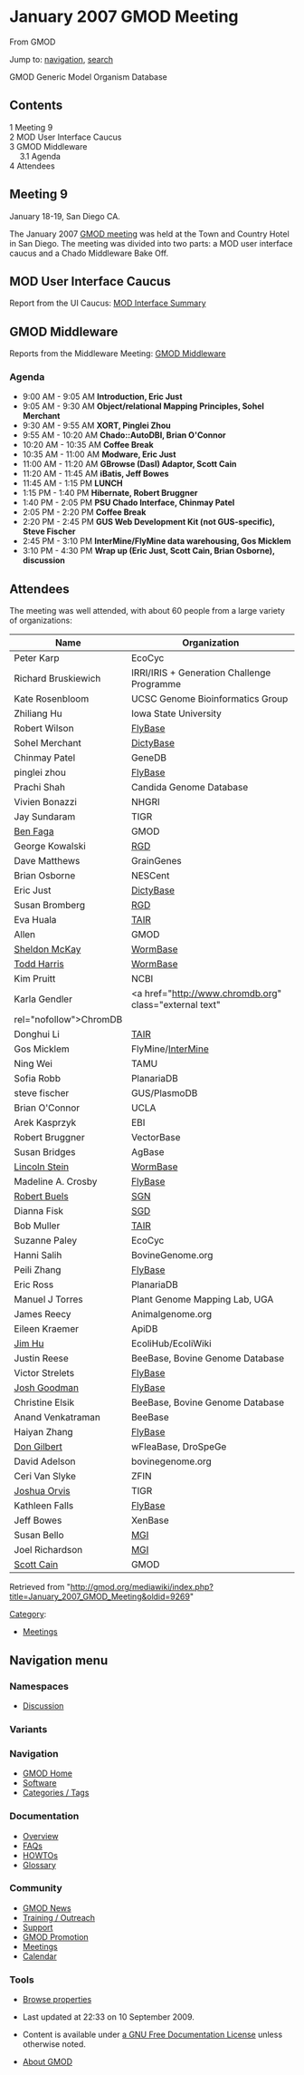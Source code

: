 <div id="mw-page-base" class="noprint">

</div>

<div id="mw-head-base" class="noprint">

</div>

<div id="content" class="mw-body" role="main">

<span id="top"></span>

<div id="mw-js-message" style="display:none;">

</div>



# <span dir="auto">January 2007 GMOD Meeting</span>

<div id="bodyContent">

<div id="siteSub">

From GMOD

</div>

<div id="contentSub">

</div>

<div id="jump-to-nav" class="mw-jump">

Jump to: [navigation](#mw-navigation), [search](#p-search)

</div>

<div id="mw-content-text" class="mw-content-ltr" lang="en" dir="ltr">

GMOD Generic Model Organism Database

<div id="toc" class="toc">

<div id="toctitle">

## Contents

</div>

- [<span class="tocnumber">1</span> <span class="toctext">Meeting
  9</span>](#Meeting_9)
- [<span class="tocnumber">2</span> <span class="toctext">MOD User
  Interface Caucus</span>](#MOD_User_Interface_Caucus)
- [<span class="tocnumber">3</span> <span class="toctext">GMOD
  Middleware</span>](#GMOD_Middleware)
  - [<span class="tocnumber">3.1</span>
    <span class="toctext">Agenda</span>](#Agenda)
- [<span class="tocnumber">4</span>
  <span class="toctext">Attendees</span>](#Attendees)

</div>

## <span id="Meeting_9" class="mw-headline">Meeting 9</span>

January 18-19, San Diego CA.

The January 2007 [GMOD meeting](Meetings "Meetings") was held at the
Town and Country Hotel in San Diego. The meeting was divided into two
parts: a MOD user interface caucus and a Chado Middleware Bake Off.

## <span id="MOD_User_Interface_Caucus" class="mw-headline">MOD User Interface Caucus</span>

Report from the UI Caucus: [MOD Interface
Summary](MOD_Face_Summary "MOD Face Summary")

## <span id="GMOD_Middleware" class="mw-headline">GMOD Middleware</span>

Reports from the Middleware Meeting: [GMOD
Middleware](GMOD_Middleware "GMOD Middleware")

  

### <span id="Agenda" class="mw-headline">Agenda</span>

- 9:00 AM - 9:05 AM **Introduction, Eric Just**
- 9:05 AM - 9:30 AM **Object/relational Mapping Principles, Sohel
  Merchant**
- 9:30 AM - 9:55 AM **XORT, Pinglei Zhou**
- 9:55 AM - 10:20 AM **Chado::AutoDBI, Brian O'Connor**
- 10:20 AM - 10:35 AM **Coffee Break**
- 10:35 AM - 11:00 AM **Modware, Eric Just**
- 11:00 AM - 11:20 AM **GBrowse (DasI) Adaptor, Scott Cain**
- 11:20 AM - 11:45 AM **iBatis, Jeff Bowes**
- 11:45 AM - 1:15 PM **LUNCH**
- 1:15 PM - 1:40 PM **Hibernate, Robert Bruggner**
- 1:40 PM - 2:05 PM **PSU Chado Interface, Chinmay Patel**
- 2:05 PM - 2:20 PM **Coffee Break**
- 2:20 PM - 2:45 PM **GUS Web Development Kit (not GUS-specific), Steve
  Fischer**
- 2:45 PM - 3:10 PM **InterMine/FlyMine data warehousing, Gos Micklem**
- 3:10 PM - 4:30 PM **Wrap up (Eric Just, Scott Cain, Brian Osborne),
  discussion**

## <span id="Attendees" class="mw-headline">Attendees</span>

The meeting was well attended, with about 60 people from a large variety
of organizations:

| Name | Organization |
|----|----|
| Peter Karp | EcoCyc |
| Richard Bruskiewich | IRRI/IRIS + Generation Challenge Programme |
| Kate Rosenbloom | UCSC Genome Bioinformatics Group |
| Zhiliang Hu | Iowa State University |
| Robert Wilson | [FlyBase](Category%3AFlyBase "Category%3AFlyBase") |
| Sohel Merchant | [DictyBase](Category%3ADictyBase "Category%3ADictyBase") |
| Chinmay Patel | GeneDB |
| pinglei zhou | [FlyBase](Category%3AFlyBase "Category%3AFlyBase") |
| Prachi Shah | Candida Genome Database |
| Vivien Bonazzi | NHGRI |
| Jay Sundaram | TIGR |
| [Ben Faga](User:Faga "User:Faga") | GMOD |
| George Kowalski | [RGD](Category%3ARGD "Category%3ARGD") |
| Dave Matthews | GrainGenes |
| Brian Osborne | NESCent |
| Eric Just | [DictyBase](Category%3ADictyBase "Category%3ADictyBase") |
| Susan Bromberg | [RGD](Category%3ARGD "Category%3ARGD") |
| Eva Huala | [TAIR](Category%3ATAIR "Category%3ATAIR") |
| Allen | GMOD |
| [Sheldon McKay](User:Mckays "User:Mckays") | [WormBase](Category%3AWormBase "Category%3AWormBase") |
| [Todd Harris](User:Tharris "User:Tharris") | [WormBase](Category%3AWormBase "Category%3AWormBase") |
| Kim Pruitt | NCBI |
| Karla Gendler | <a href="http://www.chromdb.org" class="external text"
rel="nofollow">ChromDB</a> |
| Donghui Li | [TAIR](Category%3ATAIR "Category%3ATAIR") |
| Gos Micklem | FlyMine/[InterMine](InterMine "InterMine") |
| Ning Wei | TAMU |
| Sofia Robb | PlanariaDB |
| steve fischer | GUS/PlasmoDB |
| Brian O'Connor | UCLA |
| Arek Kasprzyk | EBI |
| Robert Bruggner | VectorBase |
| Susan Bridges | AgBase |
| [Lincoln Stein](User:Lstein "User:Lstein") | [WormBase](Category%3AWormBase "Category%3AWormBase") |
| Madeline A. Crosby | [FlyBase](Category%3AFlyBase "Category%3AFlyBase") |
| [Robert Buels](User:RobertBuels "User:RobertBuels") | [SGN](Category%3ASGN "Category%3ASGN") |
| Dianna Fisk | [SGD](Category%3ASGD "Category%3ASGD") |
| Bob Muller | [TAIR](Category%3ATAIR "Category%3ATAIR") |
| Suzanne Paley | EcoCyc |
| Hanni Salih | BovineGenome.org |
| Peili Zhang | [FlyBase](Category%3AFlyBase "Category%3AFlyBase") |
| Eric Ross | PlanariaDB |
| Manuel J Torres | Plant Genome Mapping Lab, UGA |
| James Reecy | Animalgenome.org |
| Eileen Kraemer | ApiDB |
| [Jim Hu](User:JimHu.1 "User:JimHu") | EcoliHub/EcoliWiki |
| Justin Reese | BeeBase, Bovine Genome Database |
| Victor Strelets | [FlyBase](Category%3AFlyBase "Category%3AFlyBase") |
| [Josh Goodman](User:Jogoodma "User:Jogoodma") | [FlyBase](Category%3AFlyBase "Category%3AFlyBase") |
| Christine Elsik | BeeBase, Bovine Genome Database |
| Anand Venkatraman | BeeBase |
| Haiyan Zhang | [FlyBase](Category%3AFlyBase "Category%3AFlyBase") |
| [Don Gilbert](User:Dongilbert "User:Dongilbert") | wFleaBase, DroSpeGe |
| David Adelson | bovinegenome.org |
| Ceri Van Slyke | ZFIN |
| [Joshua Orvis](User:Jorvis "User:Jorvis") | TIGR |
| Kathleen Falls | [FlyBase](Category%3AFlyBase "Category%3AFlyBase") |
| Jeff Bowes | XenBase |
| Susan Bello | [MGI](Category%3AMGI "Category%3AMGI") |
| Joel Richardson | [MGI](Category%3AMGI "Category%3AMGI") |
| [Scott Cain](User:Scott "User:Scott") | GMOD |

</div>

<div class="printfooter">

Retrieved from
"<http://gmod.org/mediawiki/index.php?title=January_2007_GMOD_Meeting&oldid=9269>"

</div>

<div id="catlinks" class="catlinks">

<div id="mw-normal-catlinks" class="mw-normal-catlinks">

[Category](Special:Categories "Special:Categories"):

- [Meetings](Category%3AMeetings "Category%3AMeetings")

</div>

</div>

<div class="visualClear">

</div>

</div>

</div>

<div id="mw-navigation">

## Navigation menu

<div id="mw-head">



<div id="left-navigation">

<div id="p-namespaces" class="vectorTabs" role="navigation"
aria-labelledby="p-namespaces-label">

### Namespaces


- <span id="ca-talk"><a
  href="http://gmod.org/mediawiki/index.php?title=Talk:January_2007_GMOD_Meeting&amp;action=edit&amp;redlink=1"
  accesskey="t"
  title="Discussion about the content page [t]">Discussion</a></span>

</div>

<div id="p-variants" class="vectorMenu emptyPortlet" role="navigation"
aria-labelledby="p-variants-label">

### 

### Variants[](#)

<div class="menu">

</div>

</div>

</div>





</div>

</div>

</div>

<div id="mw-panel">

<div id="p-logo" role="banner">

<a href="Main_Page"
style="background-image: url(../images/GMOD-cogs.png);"
title="Visit the main page"></a>

</div>

<div id="p-Navigation" class="portal" role="navigation"
aria-labelledby="p-Navigation-label">

### Navigation

<div class="body">

- <span id="n-GMOD-Home">[GMOD Home](Main_Page)</span>
- <span id="n-Software">[Software](GMOD_Components)</span>
- <span id="n-Categories-.2F-Tags">[Categories /
  Tags](Categories)</span>

</div>

</div>

<div id="p-Documentation" class="portal" role="navigation"
aria-labelledby="p-Documentation-label">

### Documentation

<div class="body">

- <span id="n-Overview">[Overview](Overview)</span>
- <span id="n-FAQs">[FAQs](Category%3AFAQ)</span>
- <span id="n-HOWTOs">[HOWTOs](Category%3AHOWTO)</span>
- <span id="n-Glossary">[Glossary](Glossary)</span>

</div>

</div>

<div id="p-Community" class="portal" role="navigation"
aria-labelledby="p-Community-label">

### Community

<div class="body">

- <span id="n-GMOD-News">[GMOD News](GMOD_News)</span>
- <span id="n-Training-.2F-Outreach">[Training /
  Outreach](Training_and_Outreach)</span>
- <span id="n-Support">[Support](Support)</span>
- <span id="n-GMOD-Promotion">[GMOD Promotion](GMOD_Promotion)</span>
- <span id="n-Meetings">[Meetings](Meetings)</span>
- <span id="n-Calendar">[Calendar](Calendar)</span>

</div>

</div>

<div id="p-tb" class="portal" role="navigation"
aria-labelledby="p-tb-label">

### Tools

<div class="body">


- <span id="t-smwbrowselink"><a href="Special%3ABrowse/January_2007_GMOD_Meeting"
  rel="smw-browse">Browse properties</a></span>


</div>

</div>

</div>

</div>

<div id="footer" role="contentinfo">

- <span id="footer-info-lastmod">Last updated at 22:33 on 10 September
  2009.</span>
<!-- - <span id="footer-info-viewcount">35,226 page views.</span> -->
- <span id="footer-info-copyright">Content is available under
  <a href="http://www.gnu.org/licenses/fdl-1.3.html" class="external"
  rel="nofollow">a GNU Free Documentation License</a> unless otherwise
  noted.</span>

<!-- -->

- <span id="footer-places-about">[About
  GMOD](GMOD:About "GMOD:About")</span>

<!-- -->






</div>

